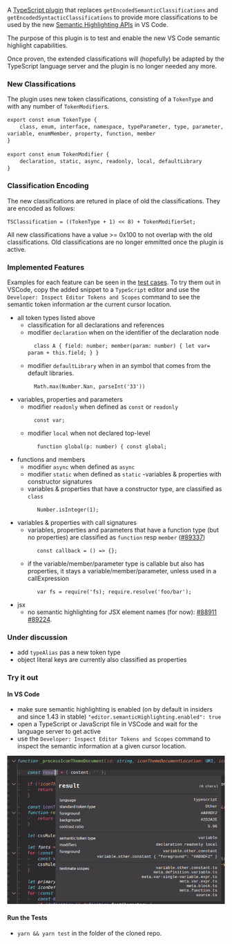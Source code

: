 A [TypeScript plugin](https://github.com/Microsoft/TypeScript/wiki/Writing-a-Language-Service-Plugin) that replaces `getEncodedSemanticClassifications` and `getEncodedSyntacticClassifications` to provide more classifications to be used by the new [Semantic Highlighting APIs](https://github.com/microsoft/vscode/wiki/Semantic-Highlighting-Overview) in VS Code.

The purpose of this plugin is to test and enable the new VS Code semantic highlight capabilities. 

Once proven, the extended classifications will (hopefully) be adapted by the TypeScript language server and the plugin is no longer needed any more.

### New Classifications

The plugin uses new token classifications, consisting of a `TokenType` and with any number of `TokenModifier`s.

```
export const enum TokenType {
	class, enum, interface, namespace, typeParameter, type, parameter, variable, enumMember, property, function, member
}

export const enum TokenModifier {
	declaration, static, async, readonly, local, defaultLibrary
}
```

### Classification Encoding

The new classifications are retured in place of old the classifications. They are encoded as follows:
```
TSClassification = ((TokenType + 1) << 8) + TokenModifierSet;

```

All new classifications have a value >= 0x100 to not overlap with the old classifications. Old classifications are no longer emmitted once the plugin is active.

### Implemented Features

Examples for each feature can be seen in the [test cases](https://github.com/aeschli/typescript-vscode-sh-plugin/blob/master/src/test/semanticTokens.test.ts). To try them out in VSCode, copy the added snippet to a `TypeScript` editor and use the `Developer: Inspect Editor Tokens and Scopes` command to see the semantic token information ar the current cursor location.


- all token types listed above
  - classification for all declarations and references
  - modifier `declaration` when on the identifier of the declaration node
    ```
      class A { field: number; member(param: number) { let var= param + this.field; } }
    ```
  - modifier `defaultLibrary` when in an symbol that comes from the default libraries.
    ```
      Math.max(Number.Nan, parseInt('33'))
    ```
- variables, properties and parameters
  - modifier `readonly` when defined as `const` or `readonly`
    ```
      const var;
    ```
  - modifier `local` when not declared top-level
    ```
       function global(p: number) { const global; 
    ```
- functions and members
  - modifier `async` when defined as `async`
  - modifier `static` when defined as `static`
-variables & properties with constructor signatures
  - variables & properties that have a constructor type, are classified as `class`
    ```
       Number.isInteger(1);
    ```
- variables & properties with call signatures
  - variables, properties and parameters that have a function type (but no properties) are classified as `function` resp `member` ([#89337](https://github.com/microsoft/vscode/issues/89337))
    ```
       const callback = () => {};
    ```
  - if the variable/member/parameter type is callable but also has properties, it stays a variable/member/parameter, unless used in a callExpression
    ```
       var fs = require('fs); require.resolve('foo/bar');
    ```
- jsx 
  - no semantic highlighting for JSX element names (for now): [#88911](https://github.com/microsoft/vscode/issues/88911) [#89224](https://github.com/microsoft/vscode/issues/89224).


### Under discussion
- add `typeAlias` pas a new token type
- object literal keys are currently also classified as properties

### Try it out

#### In VS Code
- make sure semantic highlighting is enabled (on by default in insiders and since 1.43 in stable)
   `"editor.semanticHighlighting.enabled": true`
- open a TypeScript or JavaScript file in VSCode and wait for the language server to get active
- use the `Developer: Inspect Editor Tokens and Scopes` command to inspect the semantic information at a given cursor location.

![Inspect Editor Tokens](./images/inspect-tokens.png)


#### Run the Tests

- `yarn && yarn test` in the folder of the cloned repo.
